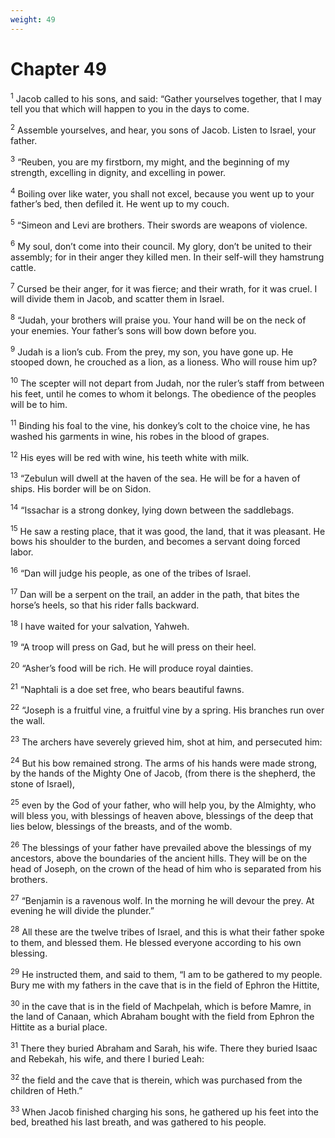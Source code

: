 ```yaml
---
weight: 49
---
```


# Chapter 49

<sup>1</sup> Jacob called to his sons, and said: “Gather yourselves together, that I may tell you that which will happen to you in the days to come. 

<sup>2</sup> Assemble yourselves, and hear, you sons of Jacob. Listen to Israel, your father. 

<sup>3</sup> “Reuben, you are my firstborn, my might, and the beginning of my strength, excelling in dignity, and excelling in power. 

<sup>4</sup> Boiling over like water, you shall not excel, because you went up to your father’s bed, then defiled it. He went up to my couch. 

<sup>5</sup> “Simeon and Levi are brothers. Their swords are weapons of violence. 

<sup>6</sup> My soul, don’t come into their council. My glory, don’t be united to their assembly; for in their anger they killed men. In their self-will they hamstrung cattle. 

<sup>7</sup> Cursed be their anger, for it was fierce; and their wrath, for it was cruel. I will divide them in Jacob, and scatter them in Israel. 

<sup>8</sup> “Judah, your brothers will praise you. Your hand will be on the neck of your enemies. Your father’s sons will bow down before you. 

<sup>9</sup> Judah is a lion’s cub. From the prey, my son, you have gone up. He stooped down, he crouched as a lion, as a lioness. Who will rouse him up? 

<sup>10</sup> The scepter will not depart from Judah, nor the ruler’s staff from between his feet, until he comes to whom it belongs. The obedience of the peoples will be to him. 

<sup>11</sup> Binding his foal to the vine, his donkey’s colt to the choice vine, he has washed his garments in wine, his robes in the blood of grapes. 

<sup>12</sup> His eyes will be red with wine, his teeth white with milk. 

<sup>13</sup> “Zebulun will dwell at the haven of the sea. He will be for a haven of ships. His border will be on Sidon. 

<sup>14</sup> “Issachar is a strong donkey, lying down between the saddlebags. 

<sup>15</sup> He saw a resting place, that it was good, the land, that it was pleasant. He bows his shoulder to the burden, and becomes a servant doing forced labor. 

<sup>16</sup> “Dan will judge his people, as one of the tribes of Israel. 

<sup>17</sup> Dan will be a serpent on the trail, an adder in the path, that bites the horse’s heels, so that his rider falls backward. 

<sup>18</sup> I have waited for your salvation, Yahweh. 

<sup>19</sup> “A troop will press on Gad, but he will press on their heel. 

<sup>20</sup> “Asher’s food will be rich. He will produce royal dainties. 

<sup>21</sup> “Naphtali is a doe set free, who bears beautiful fawns. 

<sup>22</sup> “Joseph is a fruitful vine, a fruitful vine by a spring. His branches run over the wall. 

<sup>23</sup> The archers have severely grieved him, shot at him, and persecuted him: 

<sup>24</sup> But his bow remained strong. The arms of his hands were made strong, by the hands of the Mighty One of Jacob, (from there is the shepherd, the stone of Israel), 

<sup>25</sup> even by the God of your father, who will help you, by the Almighty, who will bless you, with blessings of heaven above, blessings of the deep that lies below, blessings of the breasts, and of the womb. 

<sup>26</sup> The blessings of your father have prevailed above the blessings of my ancestors, above the boundaries of the ancient hills. They will be on the head of Joseph, on the crown of the head of him who is separated from his brothers. 

<sup>27</sup> “Benjamin is a ravenous wolf. In the morning he will devour the prey. At evening he will divide the plunder.” 

<sup>28</sup> All these are the twelve tribes of Israel, and this is what their father spoke to them, and blessed them. He blessed everyone according to his own blessing. 

<sup>29</sup> He instructed them, and said to them, “I am to be gathered to my people. Bury me with my fathers in the cave that is in the field of Ephron the Hittite, 

<sup>30</sup> in the cave that is in the field of Machpelah, which is before Mamre, in the land of Canaan, which Abraham bought with the field from Ephron the Hittite as a burial place. 

<sup>31</sup> There they buried Abraham and Sarah, his wife. There they buried Isaac and Rebekah, his wife, and there I buried Leah: 

<sup>32</sup> the field and the cave that is therein, which was purchased from the children of Heth.” 

<sup>33</sup> When Jacob finished charging his sons, he gathered up his feet into the bed, breathed his last breath, and was gathered to his people. 


